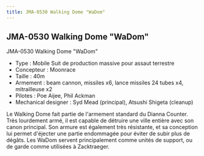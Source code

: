 ```yaml
---
title: JMA-0530 Walking Dome "WaDom"
---
```


JMA-0530 Walking Dome "WaDom"
-----------------------------




JMA-0530 Walking Dome "WaDom"


* Type : Mobile Suit de production massive pour assaut terrestre
* Concepteur : Moonrace
* Taille : 40m
* Armement : beam cannon, missiles x6, lance missiles 24 tubes x4, mitrailleuse x2
* Pilotes : Poe Aijee, Phil Ackman
* Mechanical designer : Syd Mead (principal), Atsushi Shigeta (cleanup)


Le Walking Dome fait partie de l'armement standard du Dianna Counter. Très lourdement armé, il est capable de détruire une ville entière avec son canon principal. Son armure est également très résistante, et sa conception lui permet d'éjecter une partie endommagée pour éviter de subir plus de dégâts. Les WaDom servent principalement comme unités de support, ou de garde comme utilisées à Zacktraeger.


